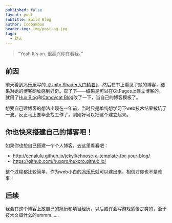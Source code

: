 ```yaml
---
published: false
layout: post
subtitle: Build Blog
author: Icebamboo
header-img: img/post-bg.jpg
tags:
  - 默认
---
```

> “Yeah It's on. 很高兴你在看我。”


## 前因

前天看到[冯乐乐](https://candycat1992.github.io/)写的[《Unity Shader入门精要》](https://www.amazon.cn/Unity-Shader%E5%85%A5%E9%97%A8%E7%B2%BE%E8%A6%81-%E5%86%AF%E4%B9%90%E4%B9%90/dp/B01G95GMU6/ref=sr_1_1?s=books&amp;ie=UTF8&amp;qid=1464607131&amp;sr=1-1&amp;keywords=unity+shader%E5%85%A5%E9%97%A8%E7%B2%BE%E8%A6%81)，然后在书上看见了她的博客，结果对她的博客网址感到好奇。查了下——结果是可以在GitPages上建立博客的。就用了[Hux Blog](http://huangxuan.me/)和[Candycat Blog](https://candycat1992.github.io/)改了一下，当自己的博客模板了。

想要自己建博客的想法出现在一年前，当时只是单纯想学习下web技术结果被坑了一波。反正马上要毕业找工作了，刚刚好可以把这个建立起来。

## 你也快来搭建自己的博客吧！

如果你也想自己搭建一个个人博客，去这里看看吧：

* http://cenalulu.github.io/jekyll/choose-a-template-for-your-blog/
* https://github.com/huxpro/huxpro.github.io/

整个过程都比较简单，作为web小白的[冯乐乐](https://candycat1992.github.io/)就可以建出来，相信对你也不是难事！

## 后续

我会在这个博客上放自己的简历和项目经历，以后或许会写游戏感悟之类的，至于技术文章什么的emmm……
###

##

